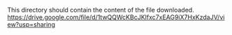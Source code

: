 This directory should contain the content of the file downloaded. https://drive.google.com/file/d/1twQQWcKBcJKIfxc7xEAG9iX7HxKzdaJV/view?usp=sharing
